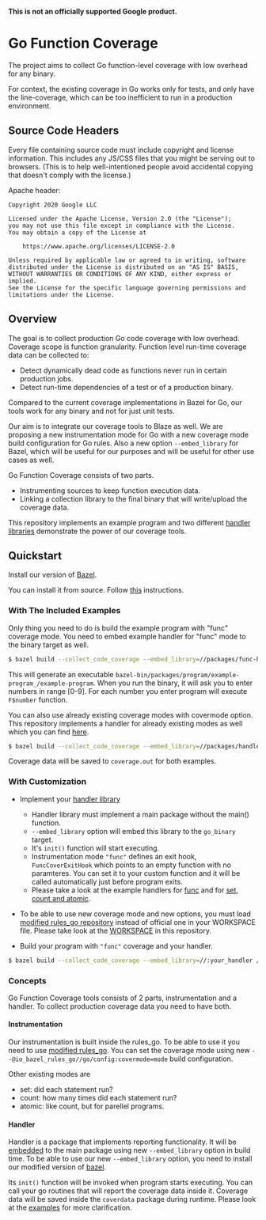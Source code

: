 **This is not an officially supported Google product.**

# Go Function Coverage

The project aims to collect Go function-level coverage with low overhead for any
binary.

For context, the existing coverage in Go works only for tests, and only have the
line-coverage, which can be too inefficient to run in a production environment.

## Source Code Headers

Every file containing source code must include copyright and license
information. This includes any JS/CSS files that you might be serving out to
browsers. (This is to help well-intentioned people avoid accidental copying that
doesn't comply with the license.)

Apache header:

```
Copyright 2020 Google LLC

Licensed under the Apache License, Version 2.0 (the "License");
you may not use this file except in compliance with the License.
You may obtain a copy of the License at

    https://www.apache.org/licenses/LICENSE-2.0

Unless required by applicable law or agreed to in writing, software
distributed under the License is distributed on an "AS IS" BASIS,
WITHOUT WARRANTIES OR CONDITIONS OF ANY KIND, either express or implied.
See the License for the specific language governing permissions and
limitations under the License.
```

## Overview

The goal is to collect production Go code coverage with low overhead. Coverage scope is function granularity.
Function level run-time coverage data can be collected to:

* Detect dynamically dead code as functions never run in certain production jobs.
* Detect run-time dependencies of a test or of a production binary.

Compared to the current coverage implementations in Bazel for Go, our tools work for any binary and not for just unit tests.

Our aim is to integrate our coverage tools to Blaze as well. We are proposing a new instrumentation mode for Go with a new coverage mode build configuration for Go rules. Also a new option ```--embed_library``` for Bazel, which will be useful for our purposes and will be useful for other use cases as well. 
 

Go Function Coverage consists of two parts. 

* Instrumenting sources to keep function execution data.
* Linking a collection library to the final binary that will write/upload the coverage data.

This repository implements an example program and two different [handler libraries](#handler) demonstrate the power of our coverage tools.

## Quickstart

Install our version of [Bazel](https://github.com/muratekici/bazel).

You can install it from source. Follow [this](https://docs.bazel.build/versions/master/install-compile-source.html) instructions. 

### With The Included Examples

Only thing you need to do is build the example program with "func" coverage mode. You need to embed example handler for "func" mode to the binary target as well. 
```bash
$ bazel build --collect_code_coverage --embed_library=//packages/func-handler:example-handler //packages/program:example-program --@io_bazel_rules_go//go/config:covermode=func
```
This will generate an executable ```bazel-bin/packages/program/example-program_/example-program```.
When you run the binary, it will ask you to enter numbers in range [0-9]. For each number you enter program will execute ```F$number``` function.

You can also use already existing coverage modes with covermode option. This repository implements a handler for already existing modes as well which you can find [here](https://blog.golang.org/cover). 

```bash
$ bazel build --collect_code_coverage --embed_library=//packages/handler:example-handler //packages/program:example-program --@io_bazel_rules_go//go/config:covermode=[count | set | atomic] 
```

Coverage data will be saved to ```coverage.out``` for both examples.

### With Customization

* Implement your [handler library](#handler)
   * Handler library must implement a main package without the main() function.
   * ```--embed_library``` option will embed this library to the ```go_binary``` target. 
   * It's ```init()``` function will start executing.
   * Instrumentation mode ```"func"``` defines an exit hook, ```FuncCoverExitHook``` which points to an empty function with no paramteres. You can set it to your custom function and it will be called automatically just before program exits.
   * Please take a look at the example handlers for [func](../master/packages/func-handler/main.go) and for [set, count and atomic](../master/packages/handler/main.go).
   
* To be able to use new coverage mode and new options, you must load [modified rules_go repository](https://github.com/muratekici/rules_go) instead of official one in your WORKSPACE file. Please take look at the [WORKSPACE](../master/WORKSPACE) in this repository.

* Build your program with ```"func"``` coverage and your handler. 

```bash
$ bazel build --collect_code_coverage --embed_library=//:your_handler //:your-program --@io_bazel_rules_go//go/config:covermode=func
```

### Concepts

Go Function Coverage tools consists of 2 parts, instrumentation and a handler. To collect production coverage data you need to have both.

#### Instrumentation

Our instrumentation is built inside the rules_go. To be able to use it you need to use [modified rules_go](https://github.com/muratekici/rules_go). You can set the coverage mode using new ```--@io_bazel_rules_go//go/config:covermode=mode``` build configuration. 

Other existing modes are 

* set: did each statement run?
* count: how many times did each statement run?
* atomic: like count, but for parellel programs.

#### Handler

Handler is a package that implements reporting functionality. It will be [embedded](https://github.com/bazelbuild/rules_go/blob/master/go/core.rst#embedding) to the main package using new ```--embed_library``` option in build time. To be able to use our new ```--embed_library``` option, you need to install our modified version of [bazel](#Quickstart).  

Its ```init()``` function will be invoked when program starts executing. You can call your go routines that will report the coverage data inside it. Coverage data will be saved inside the ```coverdata``` package during runtime. Please look at the [examples](../master/packages/) for more clarification. 
